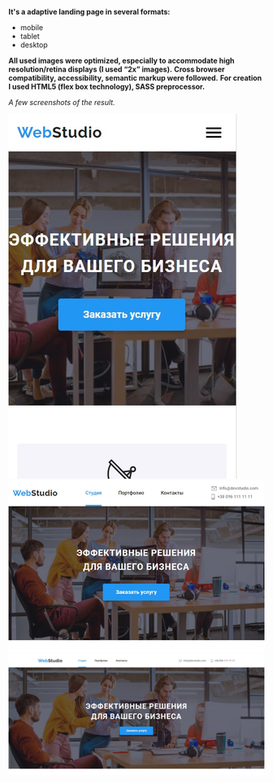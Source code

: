 **It's a adaptive landing page in several formats:**
* mobile 
* tablet
* desktop

**All used images were optimized, especially to accommodate high resolution/retina displays (I used “2x” images).**
**Cross browser compatibility, accessibility, semantic markup were followed.**
**For creation I used HTML5 (flex box technology), SASS preprocessor.**

*A few screenshots of the result.*

![mobile version screenshot](https://github.com/GavrylenkoDenys/goit-markup-hw-08/blob/master/Screenshot%202021-01-29%20190559.jpg)
![desktop version screenshot](https://github.com/GavrylenkoDenys/goit-markup-hw-08/blob/master/Screenshot%202021-01-29%20190611.jpg)
![](https://github.com/GavrylenkoDenys/goit-markup-hw-08/blob/master/Screenshot%202021-01-29%20190617.jpg)
